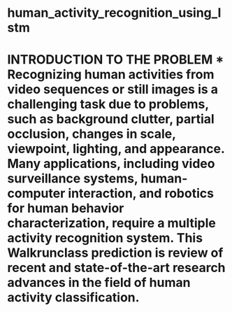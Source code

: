 # human_activity_recognition_using_lstm
# INTRODUCTION TO THE PROBLEM  * Recognizing human activities from video sequences or still images is a challenging task due to problems, such as background clutter, partial occlusion, changes in scale, viewpoint, lighting, and appearance. Many applications, including video surveillance systems, human-computer interaction, and robotics for human behavior characterization, require a multiple activity recognition system. This Walkrunclass prediction is review of recent and state-of-the-art research advances in the field of human activity classification. 
